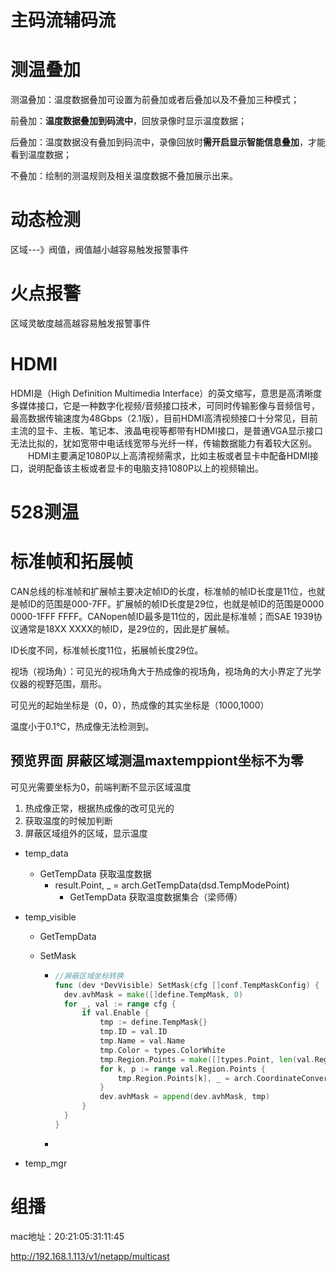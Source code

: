 # 主码流辅码流



# 测温叠加

测温叠加：温度数据叠加可设置为前叠加或者后叠加以及不叠加三种模式；

前叠加：**温度数据叠加到码流中**，回放录像时显示温度数据；

后叠加：温度数据没有叠加到码流中，录像回放时**需开启显示智能信息叠加**，才能看到温度数据；

不叠加：绘制的测温规则及相关温度数据不叠加展示出来。

# 动态检测

区域---》阀值，阀值越小越容易触发报警事件

# 火点报警

区域灵敏度越高越容易触发报警事件

# HDMI

HDMI是（High Definition Multimedia Interface）的英文缩写，意思是高清晰度多媒体接口，它是一种数字化视频/音频接口技术，可同时传输影像与音频信号，最高数据传输速度为48Gbps（2.1版），目前HDMI高清视频接口十分常见，目前主流的显卡、主板、笔记本、液晶电视等都带有HDMI接口，是普通VGA显示接口无法比拟的，犹如宽带中电话线宽带与光纤一样，传输数据能力有着较大区别。
  HDMI主要满足1080P以上高清视频需求，比如主板或者显卡中配备HDMI接口，说明配备该主板或者显卡的电脑支持1080P以上的视频输出。



# 528测温

# 标准帧和拓展帧

CAN总线的标准帧和扩展帧主要决定帧ID的长度，标准帧的帧ID长度是11位，也就是帧ID的范围是000-7FF。扩展帧的帧ID长度是29位，也就是帧ID的范围是0000 0000-1FFF FFFF。CANopen帧ID最多是11位的，因此是标准帧；而SAE 1939协议通常是18XX XXXX的帧ID，是29位的，因此是扩展帧。

ID长度不同，标准帧长度11位，拓展帧长度29位。



视场（视场角）：可见光的视场角大于热成像的视场角，视场角的大小界定了光学仪器的视野范围，扇形。

可见光的起始坐标是（0，0），热成像的其实坐标是（1000,1000）

温度小于0.1℃，热成像无法检测到。



## 预览界面 屏蔽区域测温maxtemppiont坐标不为零

可见光需要坐标为0，前端判断不显示区域温度

1. 热成像正常，根据热成像的改可见光的
2. 获取温度的时候加判断
3. 屏蔽区域组外的区域，显示温度



- temp_data
  - GetTempData 获取温度数据
    - result.Point, _ = arch.GetTempData(dsd.TempModePoint)
      - GetTempData 获取温度数据集合（梁师傅）



- temp_visible

  - GetTempData

  - SetMask 

    - ```go
      //屏蔽区域坐标转换
      func (dev *DevVisible) SetMask(cfg []conf.TempMaskConfig) {
      	dev.avhMask = make([]define.TempMask, 0)
      	for _, val := range cfg {
      		if val.Enable {
      			tmp := define.TempMask{}
      			tmp.ID = val.ID
      			tmp.Name = val.Name
      			tmp.Color = types.ColorWhite
      			tmp.Region.Points = make([]types.Point, len(val.Region.Points))
      			for k, p := range val.Region.Points {
      				tmp.Region.Points[k], _ = arch.CoordinateConvertVisible(p)
      			}
      			dev.avhMask = append(dev.avhMask, tmp)
      		}
      	}
      }
      ```

    - 



- temp_mgr



# 组播



mac地址：20:21:05:31:11:45

http://192.168.1.113/v1/netapp/multicast